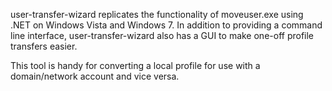 user-transfer-wizard replicates the functionality of moveuser.exe using .NET on Windows Vista and Windows 7.  In addition to providing a command line interface, user-transfer-wizard also has a GUI to make one-off profile transfers easier.

This tool is handy for converting a local profile for use with a domain/network account and vice versa.